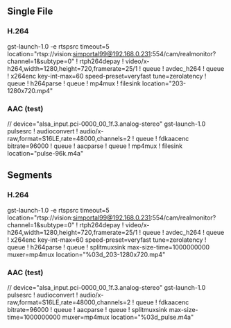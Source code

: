 ## Single File
### H.264
gst-launch-1.0 -e rtspsrc timeout=5 location="rtsp://vision:simportal99@192.168.0.231:554/cam/realmonitor?channel=1&subtype=0" ! rtph264depay ! video/x-h264,width=1280,height=720,framerate=25/1 ! queue ! avdec_h264 ! queue ! x264enc key-int-max=60 speed-preset=veryfast tune=zerolatency ! queue ! h264parse ! queue ! mp4mux ! filesink location="203-1280x720.mp4"

### AAC (test)
// device="alsa_input.pci-0000_00_1f.3.analog-stereo"
gst-launch-1.0 pulsesrc ! audioconvert ! audio/x-raw,format=S16LE,rate=48000,channels=2 ! queue ! fdkaacenc bitrate=96000 ! queue ! aacparse ! queue ! mp4mux ! filesink location="pulse-96k.m4a"

## Segments
### H.264
gst-launch-1.0 -e rtspsrc timeout=5 location="rtsp://vision:simportal99@192.168.0.231:554/cam/realmonitor?channel=1&subtype=0" ! rtph264depay ! video/x-h264,width=1280,height=720,framerate=25/1 ! queue ! avdec_h264 ! queue ! x264enc key-int-max=60 speed-preset=veryfast tune=zerolatency ! queue ! h264parse ! queue ! splitmuxsink max-size-time=1000000000 muxer=mp4mux location="%03d_203-1280x720.mp4"

### AAC (test)
// device="alsa_input.pci-0000_00_1f.3.analog-stereo"
gst-launch-1.0 pulsesrc ! audioconvert ! audio/x-raw,format=S16LE,rate=48000,channels=2 ! queue ! fdkaacenc bitrate=96000 ! queue ! aacparse ! queue ! splitmuxsink max-size-time=1000000000 muxer=mp4mux location="%03d_pulse.m4a"